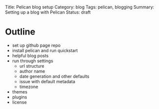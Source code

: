 Title: Pelican blog setup
Category: blog
Tags: pelican, blogging
Summary: Setting up a blog with Pelican
Status: draft

# Outline

- set up github page repo
- install pelican and run quickstart
- helpful blog posts
- run through settings
	- url structure
	- author name
	- date generation and other defaults
	- issue with default metadata
	- timezone
- themes
- plugins
- license
